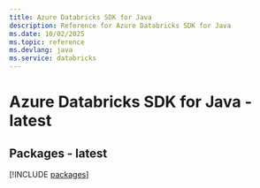 ```yaml
---
title: Azure Databricks SDK for Java
description: Reference for Azure Databricks SDK for Java
ms.date: 10/02/2025
ms.topic: reference
ms.devlang: java
ms.service: databricks
---
```

# Azure Databricks SDK for Java - latest
## Packages - latest
[!INCLUDE [packages](databricks-index.md)]
